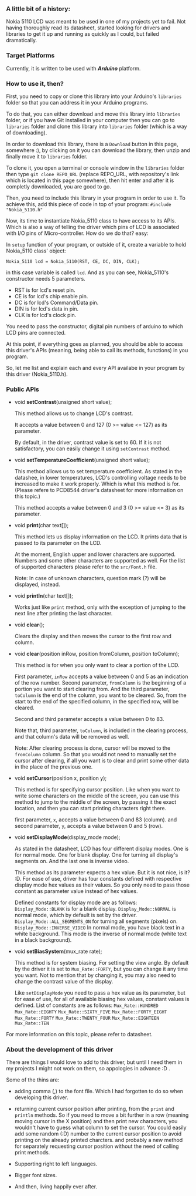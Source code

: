 ### A little bit of a history:
Nokia 5110 LCD was meant to be used in one of my projects yet to fail. Not having thoroughly read its datasheet, started looking for drivers and libraries to get it up and running as quickly as I could, but failed dramatically.

### Target Platforms
Currently, it is written to be used with ***Arduino*** platform.

### How to use it, then?

First, you need to copy or clone this library into your Arduino's `libraries` folder so that you can address it in your Arduino programs.

To do that, you can either download and move this library into `libraries` folder, or if you have Git installed in your computer then you can go to `libraries` folder and clone this library into `libraries` folder (which is a way of downloading).

In order to download this library, there is a `Download` button in this page, somewhere :), by clicking on it you can download the library, then unzip and finally move it to `libraries` folder.

To clone it, you open a terminal or console window in the `libraries` folder then type `git clone REPO_URL` (replace REPO_URL, with repository's link which is located in this page somewhere), then hit enter and after it is completly downloaded, you are good to go.

Then, you need to include this library in your program in order to use it. To achieve this, add this piece of code in top of your program:
```#include "Nokia_5110.h"```

Now, its time to instantiate Nokia_5110 class to have access to its APIs. Which is also a way of telling the driver which pins of LCD is associated with I/O pins of Micro-controller. How do we do that? easy:

In `setup` function of your program, or outside of it, create a variable to hold Nokia_5110 class' object:

`Nokia_5110 lcd = Nokia_5110(RST, CE, DC, DIN, CLK);`

in this case variable is called `lcd`. And as you can see, Nokia_5110's constructor needs 5 parameters.

- RST is for lcd's reset pin.
- CE is  for lcd's chip enable pin.
- DC is for lcd's Command/Data pin.
- DIN is for lcd's data in pin.
- CLK is for lcd's clock pin.

You need to pass the constructor, digital pin numbers of arduino to which LCD pins are connected.

At this point, if everything goes as planned, you should be able to access this driver's APIs (meaning, being able to call its methods, functions) in you program.

So, let me list and explain each and every API availabe in your program by this driver (Nokia_5110.h).


### Public APIs

- void **setContrast**(unsigned short value);

	This method allows us to change LCD's contrast.
	
	It accepts a value between 0 and 127 (0 >= value <= 127) as its parameter. 

	By default, in the driver, contrast value is set to 60. If it is not satisfactory, you can easily change it using ``setContrast`` method. 


- void **setTemperatureCoefficient**(unsigned short value);

	This method allows us to set temperature coefficient. As stated in the datashee,  in lower temperatures,  LCD's controlling voltage needs to be increased to make it work properly. Which is what this method is for. (Please refere to PCD8544 driver's datasheet for more information on this topic.)

	This method accepts a value between 0 and 3 (0 >= value <= 3) as its parameter.


- void **print**(char text[]);

	This method lets us display information on the LCD. It prints data that is passed to its parameter on the LCD.

	At the moment, English upper and lower characters are supported. Numbers and some other characters are supported as well. For the list of supported characters please refer to the `src/Font.h` file.

	Note: In case of unknown characters, question mark (?) will be displayed, instead.


- void **println**(char text[]);

	Works just like `print` method, only with the exception of jumping to the next line after printing the last character.


- void **clear**();

	Clears the display and then moves the cursor to the first row and column.


- void **clear**(position inRow, position fromColumn, position toColumn);

	This method is for when you only want to clear a portion of the LCD.
	
	First parameter, `inRow` accepts a value between 0 and 5 as an indication of the row number. Second parameter, `fromColumn` is the beginning of a portion you want to start clearing from. And the third parameter, `toColumn` is the end of the column, you want to be cleared. So, from the start to the end of the specified column, in the specified row, will be cleared.

	Second and third parameter accepts a value between 0 to 83.

	Note that, third parameter, `toColumn`, is included in the clearing process, and that column's data will be removed as well.
	
	Note: After clearing process is done, cursor will be moved to the `fromColumn` column. So that you would not need to manually set the cursor after clearing, if all you want is to clear and print some other data in the place of the previous one.


- void **setCursor**(position x, position y);

	This method is for specifying cursor position. Like when you want to write some characters on the middle of the screen, you can use this method to jump to the middle of the screen, by passing it the exact location, and then you can start printing characters right there.

	first parameter, `x`, accepts a value between 0 and 83 (column). and second parameter, `y`, accepts a value between 0 and 5 (row).


- void **setDisplayMode**(display_mode mode);

	As stated in the datasheet, LCD has four different display modes. One is for normal mode. One for blank display. One for turning all display's segments on. And the last one is inverse video.

	This method as its parameter expects a hex value. But it is not nice, is it? :D. For ease of use, driver has four constants defined with respective display mode hex values as their values. So you only need to pass those constant as parameter value instead of hex values.

	Defined constants for display mode are as follows:	
	`Display_Mode::BLANK` is for a blank display.
	`Display_Mode::NORMAL` is normal mode, which by default is set by the driver.
	`Display_Mode::ALL_SEGMENTS_ON` for turning all segments (pixels) on.
	`Display_Mode::INVERSE_VIDEO` In normal mode, you have black text in a white background. This mode is the inverse of normal mode (white text in a black background).


- void **setBiasSystem**(mux_rate rate);
	
	This method is for system biasing. For setting the view angle. By default by the driver it is set to `Mux_Rate::FORTY`, but you can change it any time you want. Not to mention that by changing it, you may also need to change the contrast value of the display.

	Like `setDisplayMode` you need to pass a hex value as its parameter, but for ease of use, for all of available biasing hex values, constant values is defined. List of constants are as follows:
	`Mux_Rate::HUNDRED`
	`Mux_Rate::EIGHTY`
	`Mux_Rate::SIXTY_FIVE`
	`Mux_Rate::FORTY_EIGHT`
	`Mux_Rate::FORTY`
	`Mux_Rate::TWENTY_FOUR`
	`Mux_Rate::EIGHTEEN`
	`Mux_Rate::TEN`

For more information on this topic, please refer to datasheet.



### About the development of this driver
There are things I would love to add to this driver, but until I need them in my projects I might not work on them, so appologies in advance :D .

Some of the thins are: 

- adding comma (,) to the font file. Which I had forgotten to do so when developing this driver.

- returning current cursor position after printing, from the `print` and `println` methods. So if you need to move a bit further in a row (meaning moving  cursor in the X position) and then print new characters, you wouldn't have to guess what column to set the cursor. You could easily add some random (:D) number to the current cursor position to avoid printing on the already printed charcters. and probably a new method for separately requesting cursor position without the need of calling print methods.

- Supporting right to left languages.

- Bigger font sizes.

- And then, living happily ever after.